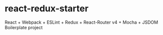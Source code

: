 # react-redux-starter
React + Webpack + ESLint + Redux + React-Router v4 + Mocha + JSDOM Boilerplate project
